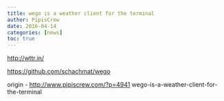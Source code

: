 ```yaml
---
title: wego is a weather client for the terminal
author: PipisCrew
date: 2016-04-14
categories: [news]
toc: true
---
```


http://wttr.in/

https://github.com/schachmat/wego

origin - http://www.pipiscrew.com/?p=4941 wego-is-a-weather-client-for-the-terminal